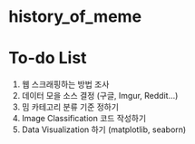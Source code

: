 # history_of_meme

<h1>To-do List</h1>


1. 웹 스크래핑하는 방법 조사
2. 데이터 모을 소스 결정 (구글, Imgur, Reddit...)
3. 밈 카테고리 분류 기준 정하기
4. Image Classification 코드 작성하기
5. Data Visualization 하기 (matplotlib, seaborn)


